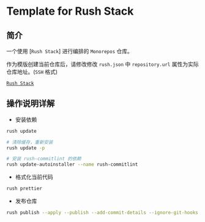 # Template for Rush Stack

## 简介

一个使用 [`Rush Stack`] 进行编排的 `Monorepos` 仓库。

作为模版创建当前仓库后，请修改修改 `rush.json` 中 `repository.url` 属性为实际仓库地址。(`SSH` 格式)

[`Rush Stack`](https://rushstack.io/)

## 操作说明详解

- 安装依赖

``` sh
rush update

# 清除缓存，重新安装
rush update -p

# 安装 rush-commitlint 的依赖
rush update-autoinstaller --name rush-commitlint
```

- 格式化当前代码

``` sh
rush prettier
```

- 发布仓库

``` sh
rush publish --apply --publish --add-commit-details --ignore-git-hooks --target-branch master
```
